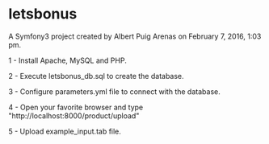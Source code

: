 letsbonus
=========

A Symfony3 project created by Albert Puig Arenas on February 7, 2016, 1:03 pm.

1 - Install Apache, MySQL and PHP.

2 - Execute letsbonus_db.sql to create the database.

3 - Configure parameters.yml file to connect with the database.

4 - Open your favorite browser and type "http://localhost:8000/product/upload"

5 - Upload example_input.tab file.
